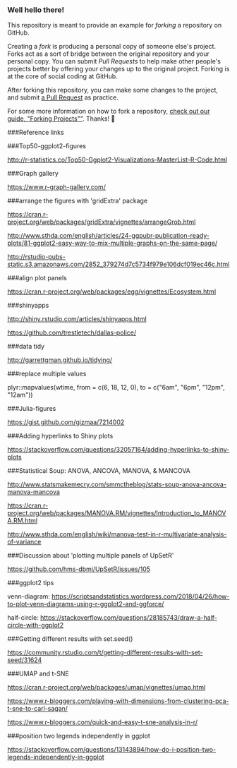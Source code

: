 ### Well hello there!

This repository is meant to provide an example for *forking* a repository on GitHub.

Creating a *fork* is producing a personal copy of someone else's project. Forks act as a sort of bridge between the original repository and your personal copy. You can submit *Pull Requests* to help make other people's projects better by offering your changes up to the original project. Forking is at the core of social coding at GitHub.

After forking this repository, you can make some changes to the project, and submit [a Pull Request](https://github.com/octocat/Spoon-Knife/pulls) as practice.

For some more information on how to fork a repository, [check out our guide, "Forking Projects""](http://guides.github.com/overviews/forking/). Thanks! :sparkling_heart:


###Reference links

###Top50-ggplot2-figures

http://r-statistics.co/Top50-Ggplot2-Visualizations-MasterList-R-Code.html

###Graph gallery

https://www.r-graph-gallery.com/


###arrange the figures with 'gridExtra' package

https://cran.r-project.org/web/packages/gridExtra/vignettes/arrangeGrob.html


http://www.sthda.com/english/articles/24-ggpubr-publication-ready-plots/81-ggplot2-easy-way-to-mix-multiple-graphs-on-the-same-page/

http://rstudio-pubs-static.s3.amazonaws.com/2852_379274d7c5734f979e106dcf019ec46c.html

###align plot panels

https://cran.r-project.org/web/packages/egg/vignettes/Ecosystem.html

###shinyapps

http://shiny.rstudio.com/articles/shinyapps.html

https://github.com/trestletech/dallas-police/


###data tidy

http://garrettgman.github.io/tidying/

###replace multiple values

plyr::mapvalues(wtime, from = c(6, 18, 12, 0), to = c("6am", "6pm", "12pm", "12am"))

###Julia-figures

https://gist.github.com/gizmaa/7214002

###Adding hyperlinks to Shiny plots

https://stackoverflow.com/questions/32057164/adding-hyperlinks-to-shiny-plots

###Statistical Soup: ANOVA, ANCOVA, MANOVA, & MANCOVA

http://www.statsmakemecry.com/smmctheblog/stats-soup-anova-ancova-manova-mancova

https://cran.r-project.org/web/packages/MANOVA.RM/vignettes/Introduction_to_MANOVA.RM.html

http://www.sthda.com/english/wiki/manova-test-in-r-multivariate-analysis-of-variance


###Discussion about 'plotting multiple panels of UpSetR'

https://github.com/hms-dbmi/UpSetR/issues/105


###ggplot2 tips

venn-diagram: https://scriptsandstatistics.wordpress.com/2018/04/26/how-to-plot-venn-diagrams-using-r-ggplot2-and-ggforce/

half-circle: https://stackoverflow.com/questions/28185743/draw-a-half-circle-with-ggplot2

###Getting different results with set.seed()

https://community.rstudio.com/t/getting-different-results-with-set-seed/31624


###UMAP and t-SNE

https://cran.r-project.org/web/packages/umap/vignettes/umap.html

https://www.r-bloggers.com/playing-with-dimensions-from-clustering-pca-t-sne-to-carl-sagan/

https://www.r-bloggers.com/quick-and-easy-t-sne-analysis-in-r/

###position two legends independently in ggplot

https://stackoverflow.com/questions/13143894/how-do-i-position-two-legends-independently-in-ggplot

